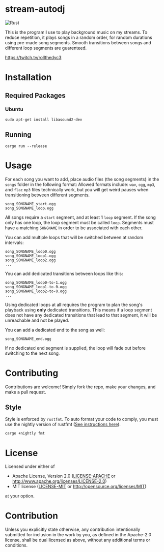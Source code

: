 # stream-autodj

![Rust](https://github.com/dyc3/stream-autodj/workflows/Rust/badge.svg)

This is the program I use to play background music on my streams. To reduce repetition, it plays songs in a random order, for random durations using pre-made song segments. Smooth transitions between songs and different loop segments are guarenteed.

https://twitch.tv/rollthedyc3

# Installation

## Required Packages

### Ubuntu

```
sudo apt-get install libasound2-dev
```

## Running

```
cargo run --release
```

# Usage

For each song you want to add, place audio files (the song segments) in the `songs` folder in the following format:
Allowed formats include:
`wav`, `ogg`, `mp3`, and `flac`
`mp3` files technically work, but you will get weird pauses when transitioning between different segments.

```
song_SONGNAME_start.ogg
song_SONGNAME_loop.ogg
```

All songs require a `start` segment, and at least 1 `loop` segment. If the song only has one loop, the loop segment must be called `loop`. Segments must have a matching `SONGNAME` in order to be associated with each other.

You can add multiple loops that will be switched between at random intervals:

```
song_SONGNAME_loop0.ogg
song_SONGNAME_loop1.ogg
song_SONGNAME_loop2.ogg
...
```

You can add dedicated transitions between loops like this:

```
song_SONGNAME_loop0-to-1.ogg
song_SONGNAME_loop1-to-0.ogg
song_SONGNAME_loop2-to-0.ogg
...
```
Using dedicated loops at all requires the program to plan the song's playback using **only** dedicated transitions.
This means if a loop segment does not have any dedicated transitions that lead to that segment, it will be unreachable and not be played.

You can add a dedicated end to the song as well:
```
song_SONGNAME_end.ogg
```
If no dedicated end segment is supplied, the loop will fade out before switching to the next song.

# Contributing

Contributions are welcome! Simply fork the repo, make your changes, and make a pull request.

## Style

Style is enforced by `rustfmt`. To auto format your code to comply, you must use the nightly version of rustfmt ([See instructions here](https://github.com/rust-lang/rustfmt#on-the-nightly-toolchain)).

```
cargo +nightly fmt
```

# License

Licensed under either of

 * Apache License, Version 2.0
   ([LICENSE-APACHE](LICENSE-APACHE) or http://www.apache.org/licenses/LICENSE-2.0)
 * MIT license
   ([LICENSE-MIT](LICENSE-MIT) or http://opensource.org/licenses/MIT)

at your option.

# Contribution

Unless you explicitly state otherwise, any contribution intentionally submitted
for inclusion in the work by you, as defined in the Apache-2.0 license, shall be
dual licensed as above, without any additional terms or conditions.
